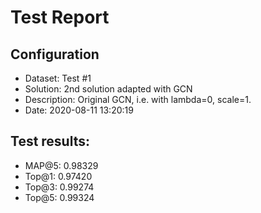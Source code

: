 # Test Report

## Configuration

 - Dataset: Test #1
 - Solution: 2nd solution adapted with GCN
 - Description: Original GCN, i.e. with lambda=0, scale=1.
 - Date: 2020-08-11 13:20:19

## Test results: 

 - MAP@5:    0.98329
 - Top@1:    0.97420
 - Top@3:    0.99274
 - Top@5:    0.99324

